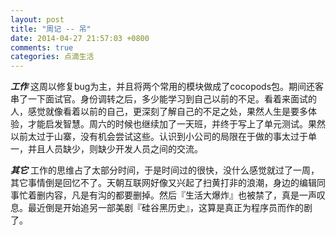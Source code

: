 ```yaml
---
layout: post
title: "周记 -- 吊"
date: 2014-04-27 21:57:03 +0800
comments: true
categories: 点滴生活
---
```


***工作*** 这周以修复bug为主，并且将两个常用的模块做成了cocopods包。期间还客串了一下面试官。身份调转之后，多少能学习到自己以前的不足。看着来面试的人，感觉就像看着以前的自己，更深刻了解自己的不足之处，果然人生是要多体验，才能启发智慧。周六的时候也继续加了一天班，并终于写上了单元测试。果然以前太过于山寨，没有机会尝试这些。认识到小公司的局限在于做的事太过于单一，并且人员缺少，则缺少开发人员之间的交流。

***其它*** 工作的思维占了太部分时间，于是时间过的很快，没什么感觉就过了一周，其它事情倒是回忆不了。天朝互联网好像又兴起了扫黄打非的浪潮，身边的编辑同事忙着删内容，凡是有沟的都要删掉。然后『生活大爆炸』也被禁了，真是一声叹息。最近倒是开始追另一部美剧『硅谷黑历史』，这算是真正为程序员而作的剧了。
